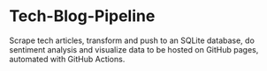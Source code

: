 # Tech-Blog-Pipeline
Scrape tech articles, transform and push to an SQLite database, do sentiment analysis and visualize data to be hosted on GitHub pages, automated with GitHub Actions.
